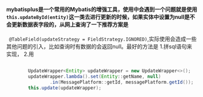 #### mybatisplus是一个常用的Mybatis的增强工具，使用中会遇到一个问题就是使用`this.updateById(entity)`这一类去进行更新的时候，如果实体中设置为null是不会更新数据表字段的，从网上查询了一下推荐方案是
` @TableField(updateStrategy = FieldStrategy.IGNORED)`,实际使用会造成一些其他问题的引入，比如查询时有数据的会返回null。最好的方法是
1.拼sql语句来实现，
2.用
```java

        UpdateWrapper<Entity> updateWrapper = new UpdateWrapper<>();
        updateWrapper.lambda().set(Entity::getName, null)
                .in(MessagePlatform::getId, messagePlatform.getId());
        this.update(updateWrapper);

```

